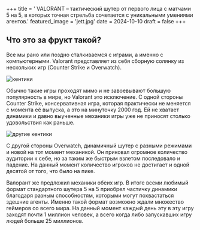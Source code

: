 +++
title = ' VALORANT – тактический шутер от первого лица с матчами 5 на 5, в которых точная стрельба сочетается с уникальными умениями агентов.'
featured_image = 'jett.jpg'
date = 2024-10-10
draft = false
+++
## Что это за фрукт такой?

Все мы рано или поздно сталкиваемся с играми, а именно с компьютерными. Valorant представляет из себя сборную солянку из нескольких игр (Counter Strike и Overwatch).


![кентики](https://vkplay.ru/hotbox/content_files/news/2021/09/24/b115bd3b4cf642329434a01d7c587bf5.jpg)


Обычно такие игры проходят мимо и не завоевывают большую популярность в мире, но Valorant это исключение. С одной стороны Counter Strike, консервативная игра, которая практически не меняется с момента её выпуска, а это на минуточку 2000 год. Ей не хватает динамики и давно выученные механики игры уже не приносят столько удовольствия как раньше.

![другие кентики](https://i.ytimg.com/vi/8RQRLwwrzgE/maxresdefault.jpg)

С другой стороны Overwatch, динамичный шутер с разными режимами и новой на тот момент механикой. Он приковал огромное количество аудитории к себе, но за таким же быстрым взлетом последовало и падение. На данный момент количество игроков не достигает и одной десятой от того, что было на пике.

Валорант же предложил механики обеих игр. В итоге всеми любимый формат стандартного шутера 5 на 5 приобрел частичку динамики благодаря разным способностям, которыми могут похвастаться здешние агенты. Именно такой формат возможно ждали множество геймеров со всего мира. На данный момент каждый день эту в эту игру заходят почти 1 миллион человек, а всего когда либо запускавших игру людей больше 25 миллионов.